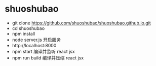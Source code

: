 # shuoshubao

* git clone https://github.com/shuoshubao/shuoshubao.github.io.git
* cd shuoshubao
* npm install
* node server.js 开启服务
* http://localhost:8000
* npm start 编译并监听 react jsx
* npm run build 编译并压缩 react jsx